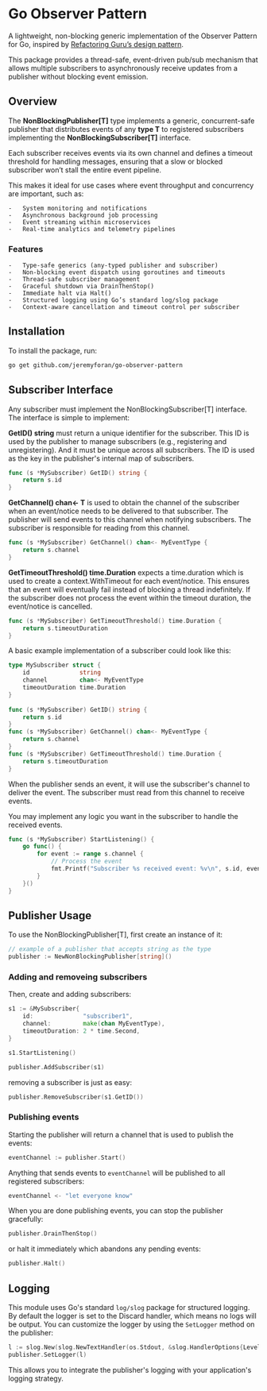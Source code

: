 # Go Observer Pattern

A lightweight, non-blocking generic implementation of the Observer Pattern for Go, inspired by [Refactoring Guru’s design pattern](https://refactoring.guru/design-patterns/observer).

This package provides a thread-safe, event-driven pub/sub mechanism that allows multiple subscribers to asynchronously receive updates from a publisher without blocking event emission.

## Overview

The **NonBlockingPublisher[T]** type implements a generic, concurrent-safe publisher that distributes events of any **type T** to registered subscribers implementing the **NonBlockingSubscriber[T]** interface.

Each subscriber receives events via its own channel and defines a timeout threshold for handling messages, ensuring that a slow or blocked subscriber won’t stall the entire event pipeline.

This makes it ideal for use cases where event throughput and concurrency are important, such as:
   
    -	System monitoring and notifications
    -	Asynchronous background job processing
    -	Event streaming within microservices
    -	Real-time analytics and telemetry pipelines

### Features
    -	Type-safe generics (any-typed publisher and subscriber)
    -	Non-blocking event dispatch using goroutines and timeouts
    -	Thread-safe subscriber management
    -   Graceful shutdown via DrainThenStop()
    -	Immediate halt via Halt()
    -	Structured logging using Go’s standard log/slog package
    -	Context-aware cancellation and timeout control per subscriber

## Installation
To install the package, run:

```bash
go get github.com/jeremyforan/go-observer-pattern
```

## Subscriber Interface

Any subscriber must implement the NonBlockingSubscriber[T] interface. The interface is simple to implement:

**GetID() string** must return a unique identifier for the subscriber. This ID is used by the publisher
to manage subscribers (e.g., registering and unregistering). And it must be unique across all subscribers.
The ID is used as the key in the publisher's internal map of subscribers.

```go
func (s *MySubscriber) GetID() string {
    return s.id
}
```

**GetChannel() chan<- T** is used to obtain the channel of the subscriber when an event/notice
needs to be delivered to that subscriber. The publisher will send events to this channel when
notifying subscribers. The subscriber is responsible for reading from this channel.

```go
func (s *MySubscriber) GetChannel() chan<- MyEventType {
    return s.channel
}
```

**GetTimeoutThreshold() time.Duration** expects a time.duration which is used to create a context.WithTimeout for each event/notice.
This ensures that an event will eventually fail instead of blocking a thread indefinitely.
If the subscriber does not process the event within the timeout duration, the event/notice is cancelled.

```go
func (s *MySubscriber) GetTimeoutThreshold() time.Duration {
    return s.timeoutDuration
}
```

A basic example implementation of a subscriber could look like this:

```go
type MySubscriber struct {
    id              string
    channel         chan<- MyEventType
    timeoutDuration time.Duration
}   
 
func (s *MySubscriber) GetID() string {
    return s.id
}
func (s *MySubscriber) GetChannel() chan<- MyEventType {
    return s.channel
}
func (s *MySubscriber) GetTimeoutThreshold() time.Duration {
    return s.timeoutDuration
}
```

When the publisher sends an event, it will use the subscriber's channel to deliver the event.
The subscriber must read from this channel to receive events.   

You may implement any logic you want in the subscriber to handle the received events.

```go
func (s *MySubscriber) StartListening() {
    go func() {
        for event := range s.channel {
            // Process the event
            fmt.Printf("Subscriber %s received event: %v\n", s.id, event)
        }
    }()
}
```

## Publisher Usage
To use the NonBlockingPublisher[T], first create an instance of it:

```go
// example of a publisher that accepts string as the type
publisher := NewNonBlockingPublisher[string]()
```

### Adding and removeing subscribers

Then, create and adding subscribers:

```go
s1 := &MySubscriber{
    id:              "subscriber1",
    channel:         make(chan MyEventType),   
    timeoutDuration: 2 * time.Second,
}

s1.StartListening()

publisher.AddSubscriber(s1)
```

removing a subscriber is just as easy:

```go
publisher.RemoveSubscriber(s1.GetID())
```

### Publishing events
Starting the publisher will return a channel that is used to publish the events:

```go
eventChannel := publisher.Start()
```

Anything that sends events to `eventChannel` will be published to all registered subscribers:

```go
eventChannel <- "let everyone know"
```


When you are done publishing events, you can stop the publisher gracefully:

```go
publisher.DrainThenStop()
```

or halt it immediately which abandons any pending events:

```go
publisher.Halt()
```

## Logging
This module uses Go's standard `log/slog` package for structured logging. By default the logger is set to the Discard handler, which means no logs will be output.
You can customize the logger by using the `SetLogger` method on the publisher:

```go
l := slog.New(slog.NewTextHandler(os.Stdout, &slog.HandlerOptions{Level: slog.LevelDebug}))
publisher.SetLogger(l)
```

This allows you to integrate the publisher's logging with your application's logging strategy.


